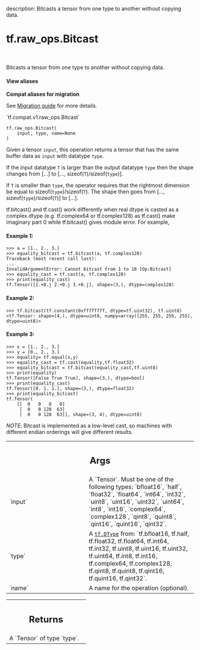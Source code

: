description: Bitcasts a tensor from one type to another without copying data.

<div itemscope itemtype="http://developers.google.com/ReferenceObject">
<meta itemprop="name" content="tf.raw_ops.Bitcast" />
<meta itemprop="path" content="Stable" />
</div>

# tf.raw_ops.Bitcast

<!-- Insert buttons and diff -->

<table class="tfo-notebook-buttons tfo-api nocontent" align="left">

</table>



Bitcasts a tensor from one type to another without copying data.

<section class="expandable">
  <h4 class="showalways">View aliases</h4>
  <p>
<b>Compat aliases for migration</b>
<p>See
<a href="https://www.tensorflow.org/guide/migrate">Migration guide</a> for
more details.</p>
<p>`tf.compat.v1.raw_ops.Bitcast`</p>
</p>
</section>

<pre class="devsite-click-to-copy prettyprint lang-py tfo-signature-link">
<code>tf.raw_ops.Bitcast(
    input, type, name=None
)
</code></pre>



<!-- Placeholder for "Used in" -->

Given a tensor `input`, this operation returns a tensor that has the same buffer
data as `input` with datatype `type`.

If the input datatype `T` is larger than the output datatype `type` then the
shape changes from [...] to [..., sizeof(`T`)/sizeof(`type`)].

If `T` is smaller than `type`, the operator requires that the rightmost
dimension be equal to sizeof(`type`)/sizeof(`T`). The shape then goes from
[..., sizeof(`type`)/sizeof(`T`)] to [...].

tf.bitcast() and tf.cast() work differently when real dtype is casted as a complex dtype
(e.g. tf.complex64 or tf.complex128) as tf.cast() make imaginary part 0 while tf.bitcast()
gives module error.
For example,

#### Example 1:



```
>>> a = [1., 2., 3.]
>>> equality_bitcast = tf.bitcast(a, tf.complex128)
Traceback (most recent call last):
...
InvalidArgumentError: Cannot bitcast from 1 to 18 [Op:Bitcast]
>>> equality_cast = tf.cast(a, tf.complex128)
>>> print(equality_cast)
tf.Tensor([1.+0.j 2.+0.j 3.+0.j], shape=(3,), dtype=complex128)
```

#### Example 2:



```
>>> tf.bitcast(tf.constant(0xffffffff, dtype=tf.uint32), tf.uint8)
<tf.Tensor: shape=(4,), dtype=uint8, numpy=array([255, 255, 255, 255], dtype=uint8)>
```

#### Example 3:



```
>>> x = [1., 2., 3.]
>>> y = [0., 2., 3.]
>>> equality= tf.equal(x,y)
>>> equality_cast = tf.cast(equality,tf.float32)
>>> equality_bitcast = tf.bitcast(equality_cast,tf.uint8)
>>> print(equality)
tf.Tensor([False True True], shape=(3,), dtype=bool)
>>> print(equality_cast)
tf.Tensor([0. 1. 1.], shape=(3,), dtype=float32)
>>> print(equality_bitcast)
tf.Tensor(
    [[  0   0   0   0]
     [  0   0 128  63]
     [  0   0 128  63]], shape=(3, 4), dtype=uint8)
```

*NOTE*: Bitcast is implemented as a low-level cast, so machines with different
endian orderings will give different results.

<!-- Tabular view -->
 <table class="responsive fixed orange">
<colgroup><col width="214px"><col></colgroup>
<tr><th colspan="2"><h2 class="add-link">Args</h2></th></tr>

<tr>
<td>
`input`
</td>
<td>
A `Tensor`. Must be one of the following types: `bfloat16`, `half`, `float32`, `float64`, `int64`, `int32`, `uint8`, `uint16`, `uint32`, `uint64`, `int8`, `int16`, `complex64`, `complex128`, `qint8`, `quint8`, `qint16`, `quint16`, `qint32`.
</td>
</tr><tr>
<td>
`type`
</td>
<td>
A <a href="../../tf/dtypes/DType.md"><code>tf.DType</code></a> from: `tf.bfloat16, tf.half, tf.float32, tf.float64, tf.int64, tf.int32, tf.uint8, tf.uint16, tf.uint32, tf.uint64, tf.int8, tf.int16, tf.complex64, tf.complex128, tf.qint8, tf.quint8, tf.qint16, tf.quint16, tf.qint32`.
</td>
</tr><tr>
<td>
`name`
</td>
<td>
A name for the operation (optional).
</td>
</tr>
</table>



<!-- Tabular view -->
 <table class="responsive fixed orange">
<colgroup><col width="214px"><col></colgroup>
<tr><th colspan="2"><h2 class="add-link">Returns</h2></th></tr>
<tr class="alt">
<td colspan="2">
A `Tensor` of type `type`.
</td>
</tr>

</table>

